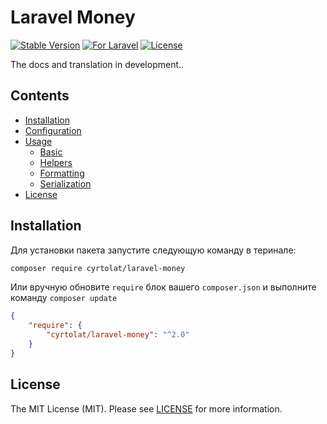 # Laravel Money

[![Stable Version](https://img.shields.io/github/v/release/cyrtolat/laravel-money?label=stable&style=flat-square)](https://packagist.org/packages/cyrtolat/laravel-money)
[![For Laravel](https://img.shields.io/badge/Laravel-8.x%20%7C%209.x-orange.svg?style=flat-square)](https://img.shields.io/badge/Laravel-8.x%20%7C%209.x-orange.svg?style=flat-square)
[![License](https://img.shields.io/github/license/cyrtolat/laravel-money?style=flat-square)](https://packagist.org/packages/cyrtolat/laravel-money)

The docs and translation in development..

[comment]: <> (## Preface)

[comment]: <> (Данный пакет предназначен для приложений, в доменной модели которых деньги являются объект-значениями. Его основная задача состоит в том, чтобы избавить разработчика от необходимости адаптировать известные библиотеки денег под архитектуру Ларавель. Этот пакет изначально строится на ней.   )

## Contents

[comment]: <> (- [Preface]&#40;#preface&#41;)
- [Installation](#installation)
- [Configuration](#configuration)
- [Usage](#Usage)
  - [Basic](#basic)
  - [Helpers](#helpers)
  - [Formatting](#formatting)
  - [Serialization](#serialization)
- [License](#license)

## Installation

Для установки пакета запустите следующую команду в теринале:

```bash
composer require cyrtolat/laravel-money
```

Или вручную обновите `require` блок вашего `composer.json` и выполните команду `composer update`

```json
{
    "require": {
        "cyrtolat/laravel-money": "^2.0"
    }
}
```

[comment]: <> (## Configuration)

[comment]: <> (Конфигурация пакета начинается с публикации файла с дефолтными настройками. Делается это следующей командой: )

[comment]: <> (```bash)

[comment]: <> (php artisan vendor:publish --provider="Cyrtolat\Money\Providers\MoneyServiceProvider")

[comment]: <> (```)

[comment]: <> (После её выполнения, файл `money.php` будет добавлен в папку `/configs` вашего приложения. Открыв его, вы увидите 4 настройки. Подробно о них:)

[comment]: <> (### Money Locale)

[comment]: <> (```php)

[comment]: <> ('locale' => 'en_US')

[comment]: <> (```)

[comment]: <> (Параметр `locale` - это языковой тег BCP 47. Он определяет стиль форматирования денежных значений в строки в соответствии с выбранной локализацией и используется внутри объектов Intl.NumberFormat.)

[comment]: <> (### Currency Storage)

[comment]: <> (```php)

[comment]: <> ('storage' => \Cyrtolat\Money\Storages\IsoCurrencyStorage::class)

[comment]: <> (```)

[comment]: <> (Параметр `storage` хранит в себе класс-реализацию интерфейса `Cyrtolat\Contracts\CurrencyStorage`. Это репозиторий, которых хранит в себе все доступные в приложении валюты. По умолчанию определено дефолтное хранилище, в котором лежат данные ISO валют и некоторых известных криптовалют. В большинстве случаев его будет достаточно, но если Вам требуется работать с валютой, которой нет в этом хранилище, то вы можете реализовать своё.)

[comment]: <> (### Currency Serializer)

[comment]: <> (```php)

[comment]: <> ('serializer' => \Cyrtolat\Money\Serializers\MajorMoneySerializer::class)

[comment]: <> (```)

[comment]: <> (Аналогично предыдущему параметру, `serializer` хранит в себе класс-реализацию интерфейса `Cyrtolat\Contracts\MoneySerializer`. Этот класс отвечает за то каким образом Ларавель будет преобразовывать ваши объекты Money в массивы и строки JSON. "Из коробки" доступно несколько сериализаторов. Подробнее о них в [этом]&#40;#serialization&#41; разделе.)

[comment]: <> (### Currency Formatter)

[comment]: <> (```php)

[comment]: <> ('formatter' => \Cyrtolat\Money\Formatters\DecimalMoneyFormatter::class)

[comment]: <> (```)

[comment]: <> (Последний параметр `formatter` хранит в себе класс-реализацию интерфейса `Cyrtolat\Contracts\MoneyFormatter`. Этот класс отвечает за рендеринг объектов Money в строки. Изначально доступно несколько форматторов. Подробнее о них Подробнее о них в [здесь]&#40;#formatting&#41;.)

[comment]: <> (## Usage)

[comment]: <> (### Money Creating)

[comment]: <> (Создание экземпляров Money предлагается через фасад сервиса `\Cyrtolat\Money\Service\MoneyService`. Выглядит следующим образом:)

[comment]: <> (```php)

[comment]: <> (use \Cyrtolat\Money\Facades\Money;)

[comment]: <> (# указание значения в "минорном" и "мажорном" стилях)

[comment]: <> ($money = Money::of&#40;150.23, 'RUB'&#41;; // 150.23 RUB)

[comment]: <> ($money = Money::ofMinor&#40;15023, 'RUB'&#41;; // 150.23 RUB)

[comment]: <> (# также можно передавать и объект Currency вместо кода)

[comment]: <> ($currency = Money::getCurrencyOf&#40;'RUB'&#41;;)

[comment]: <> ($money = Money::of&#40;150.23, $currency&#41;;)

[comment]: <> ($money = Money::ofMinor&#40;15023, $currency&#41;;)

[comment]: <> (```)

[comment]: <> (>Помните про хранилище валют? Если попытаться через сервис создать деньги с валютой, которой нет в хранилище, то будет ошибка.)

[comment]: <> (### Math and comparing)

[comment]: <> (Объекты Money между собой можно сравнивать, складывать и вычитать. Как это делается показано далее:)

[comment]: <> (```php)

[comment]: <> (use \Cyrtolat\Money\Facades\Money;)

[comment]: <> ($money_1 = Money::of&#40;150.23, 'RUB'&#41;; // 150.23 RUB)

[comment]: <> ($money_2 = Money::of&#40;320.88, 'RUB'&#41;; // 320.88 RUB)

[comment]: <> ($money = $money_1->plus&#40;$money_2&#41;; // $money_1 + $money_2)

[comment]: <> ($money = $money_1->minus&#40;$money_2&#41;; // $money_1 - $money_2)

[comment]: <> ($money = $money_1->multiplyBy&#40;2.3&#41;; // $money_1 * 2.3)

[comment]: <> ($money = $money_1->divideBy&#40;4&#41;; // $money_1 / 4)

[comment]: <> ($money = $money_1->round&#40;&#41;; // 150.00 RUB)

[comment]: <> ($bool = $money_1->gt&#40;$money_2&#41;; // $money_1 > $money_2)

[comment]: <> ($bool = $money_1->gte&#40;$money_2&#41;; // $money_1 >= $money_2)

[comment]: <> ($bool = $money_1->lt&#40;$money_2&#41;; // $money_1 < $money_2)

[comment]: <> ($bool = $money_1->lte&#40;$money_2&#41;; // $money_1 <= $money_2)

[comment]: <> ($bool = $money_1->equals&#40;$money_2&#41;; // $money_1 == $money_2)

[comment]: <> ($bool = $money_1->hasSameAmount&#40;$money_2&#41;; // false)

[comment]: <> ($bool = $money_1->hasSameCurrency&#40;$money_2&#41;; // true)

[comment]: <> (```)

[comment]: <> (Объекты денег иммутабельны. Все операции возвращают новый экземпляр. Также не забывайте, что нужно нельзя складывать, вычитать, делить и умножать объекты денег с разными валютами. Это же касается и операций сравнения. Лишь последние два метода не выкинут исключение, если вы передадите в них деньги с отличной от исходного объекта валютой.)

[comment]: <> (### Formatting)

[comment]: <> (Как уже было сказано, за форматирование денег отвечает класс форматтера. Единожды выставив его в конфигах, Вам больше не нужно заботиться о логике форматирования. Пакет сделает это за Вас. Привести объект Money в строчный тип можно следующим образом:)

[comment]: <> (```php)

[comment]: <> (use \Cyrtolat\Money\Facades\Money;)

[comment]: <> ($money = Money::of&#40;150.23, 'RUB'&#41;;)

[comment]: <> (# I have: 150.23 RUB)

[comment]: <> (echo "I have: " . $money->render&#40;&#41;;)

[comment]: <> (echo "I have: " . $money;)

[comment]: <> (```)

[comment]: <> ("Из коробки" доступно несколько форматтеров.)

[comment]: <> (форматтер | пример)

[comment]: <> (:-------:|:-------:)

[comment]: <> (`Cyrtolat\Money\Formatters\DecimalMoneyFormatter` | 150.23 RUB)

[comment]: <> (`Cyrtolat\Money\Formatters\LocalizedMoneyFormatter` | 150.23 ₽)

[comment]: <> (### Serialization)

[comment]: <> (Сериализация денег - одна из наиболее важных функций этого пакета. )

## License

The MIT License (MIT). Please see [LICENSE](LICENSE.md) for more information.
